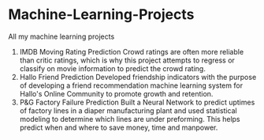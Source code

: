 # Machine-Learning-Projects
All my machine learning projects 

1. IMDB Moving Rating Prediction
  Crowd ratings are often more reliable than critic ratings, which is why this project attempts to regress or classify on movie information to predict the crowd rating.
2. Hallo Friend Prediction
  Developed friendship indicators with the purpose of developing a friend recommendation machine learning system for Hallo's Online Community to promote growth and retention. 
3. P&G Factory Failure Prediction
  Built a Neural Network to predict uptimes of factory lines in a diaper manufacturing plant and used statistical modeling to determine which lines are under preforming. This helps predict when and where to save money, time and manpower.
